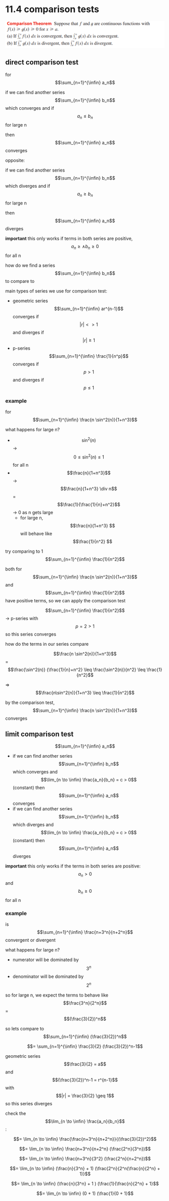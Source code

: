 # 11.4 comparison tests

![comparison test](./media/11_4_comparison_tests_1.png)

## direct comparison test

for $$\sum_{n=1}^{\infin} a_n$$ 

if we can find another series $$\sum_{n=1}^{\infin} b_n$$ which converges and if $$a_n \leq b_n$$ for large n

then $$\sum_{n=1}^{\infin} a_n$$ converges

opposite:

if we can find another series $$\sum_{n=1}^{\infin} b_n$$ which diverges and if $$a_n \geq b_n$$ for large n

then $$\sum_{n=1}^{\infin} a_n$$ diverges 

**important** this only works if terms in both series are positive, $$a_n \geq \land b_n \geq 0 $$ for all n 


how do we find a series  $$\sum_{n=1}^{\infin} b_n$$ to compare to

main types of series we use for comparison test:
- geometric series  $$\sum_{n=1}^{\infin} ar^{n-1}$$ converges if $$|r| <> 1$$ and diverges if $$|r| \geq 1$$
- p-series  $$\sum_{n=1}^{\infin} \frac{1}{n^p}$$ converges if $$p > 1$$ and diverges if $$p \leq 1$$

### example
for $$\sum_{n=1}^{\infin} \frac{n \sin^2(n)}{1+n^3}$$

what happens for large n?
- $$\sin^2(n)$$ -> $$0\leq \sin^2(n)\leq 1$$ for all n
- $$\frac{n}{1+n^3}$$ -> $$\frac{n}{1+n^3} \div n$$ = $$\frac{1}{\frac{1}{n}+n^2}$$ -> 0 as n gets large
    - for large n, $$\frac{n}{1+n^3} $$ will behave like $$\frac{1}{n^2} $$

try comparing to 1 $$\sum_{n=1}^{\infin} \frac{1}{n^2}$$

both for $$\sum_{n=1}^{\infin} \frac{n \sin^2(n)}{1+n^3}$$ and $$\sum_{n=1}^{\infin} \frac{1}{n^2}$$
have positive terms, so we can apply the comparison test

$$\sum_{n=1}^{\infin} \frac{1}{n^2}$$ -> p-series with $$p=2 > 1$$ so this series converges

how do the terms in our series compare 

$$\frac{n \sin^2(n)}{1+n^3}$$ = $$\frac{\sin^2(n)} {\frac{1}{n}+n^2} \leq \frac{\sin^2(n)}{n^2} \leq \frac{1}{n^2}$$ 

=> $$\frac{n\sin^2(n)}{1+n^3} \leq \frac{1}{n^2}$$

by the comparison test, $$\sum_{n=1}^{\infin} \frac{n \sin^2(n)}{1+n^3}$$ converges

## limit comparison test

$$\sum_{n=1}^{\infin} a_n$$ 
- if we can find another series $$\sum_{n=1}^{\infin} b_n$$ which converges and $$\lim_{n \to \infin} \frac{a_n}{b_n} = c > 0$$ (constant) then $$\sum_{n=1}^{\infin} a_n$$ converges
- if we can find another series $$\sum_{n=1}^{\infin} b_n$$ which diverges and $$\lim_{n \to \infin} \frac{a_n}{b_n} = c > 0$$ (constant) then $$\sum_{n=1}^{\infin} a_n$$ diverges

**important** this only works if the terms in both series are positive: $$a_n > 0$$ and $$b_n \geq 0$$ for all n  

### example 
is $$\sum_{n=1}^{\infin} \frac{n+3^n}{n+2^n}$$ convergent or divergent

what happens for large n?
- numerator will be dominated by $$3^n$$
- denominator will be dominated by $$2^n$$

so for large n, we expect the terms to behave like $$\frac{3^n}{2^n}$$ = $$(\frac{3}{2})^n$$

so lets compare to $$\sum_{n=1}^{\infin} (\frac{3}{2})^n$$

$$= \sum_{n=1}^{\infin} \frac{3}{2} (\frac{3}{2})^n-1$$

geometric series $$\frac{3}{2}  = a$$ and $$(\frac{3}{2})^n-1 = r^{n-1}$$ with $$|r| = \frac{3}{2} \geq 1$$ so this series diverges

check the $$\lim_{n \to \infin} \frac{a_n}{b_n}$$:

$$= \lim_{n \to \infin} \frac{\frac{n+3^n}{n+2^n}}{(\frac{3}{2})^2}$$ 
 
$$= \lim_{n \to \infin} \frac{n+3^n}{n+2^n} (\frac{2^n}{3^n})$$

$$= \lim_{n \to \infin} \frac{n+3^n}{3^2} (\frac{2^n}{n+2^n})$$

$$= \lim_{n \to \infin} (\frac{n}{3^n} + 1) (\frac{2^n}{2^n(\frac{n}{2^n} + 1)}$$

$$= \lim_{n \to \infin} (\frac{n}{3^n} + 1 ) (\frac{1}{\frac{n}{2^n} + 1}$$

$$= \lim_{n \to \infin} (0 + 1) (\frac{1}{0 + 1}$$